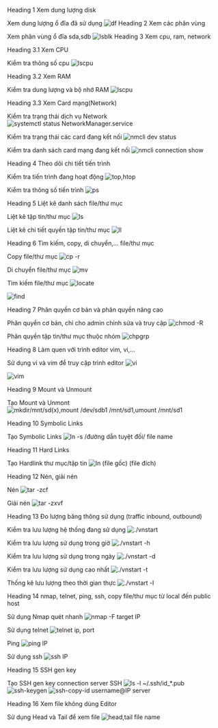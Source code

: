 Heading 1 	Xem dung lượng disk

Xem dung lượng ổ đĩa đã sử dụng
![df](./Pictures/Screenshot%20from%202023-03-20%2014-09-10.png)
Heading 2  Xem các phân vùng

Xem phân vùng ổ đĩa sda,sdb
![lsblk](./Pictures/Screenshot%20from%202023-03-20%2014-22-50.png)
Heading 3 Xem cpu, ram, network

Heading 3.1 Xem CPU 

Kiểm tra thông số cpu
![lscpu](./Pictures/Screenshot%20from%202023-03-20%2014-25-11.png)

Heading 3.2 Xem RAM 

Kiểm tra dung lượng và bộ nhớ RAM
![lscpu](./Pictures/Screenshot%20from%202023-03-20%2014-34-24.png)

Heading 3.3 Xem Card mạng(Network)

Kiểm tra trạng thái dịch vụ Network
![systemctl status NetworkManager.service](Pictures/Screenshot%20from%202023-03-20%2014-39-27.png)

Kiểm tra trạng thái các card đang kết nối
![nmcli dev status](Pictures/Screenshot%20from%202023-03-20%2014-40-00.png)

Kiểm tra danh sách card mạng đang kết nối
![nmcli connection show](Pictures/Screenshot%20from%202023-03-20%2014-41-05.png)

Heading 4 Theo dõi chi tiết tiến trình

Kiểm tra tiến trình đang hoạt động
![top,htop](Pictures/Screenshot%20from%202023-03-20%2015-03-58.png)

Kiểm tra thông số tíến trình
![ps](Pictures/Screenshot%20from%202023-03-20%2015-05-27.png)

Heading 5 Liệt kê danh sách file/thư mục

Liệt kê tập tin/thư mục
![ls](Pictures/Screenshot%20from%202023-03-20%2015-13-23.png)

Liệt kê chi tiết quyền tập tin/thư mục
![ll](Pictures/Screenshot%20from%202023-03-20%2015-13-39.png)

Heading 6 Tìm kiếm, copy, di chuyển,... file/thư mục

Copy file/thư mục
![cp -r](Pictures/Screenshot%20from%202023-03-20%2015-19-39.png)

Di chuyển file/thư mục
![mv](Pictures/Screenshot%20from%202023-03-20%2015-22-34.png)

Tìm kiếm file/thư mục
![locate](Pictures/Screenshot%20from%202023-03-20%2015-28-16.png)

![find](Pictures/Screenshot%20from%202023-03-20%2015-30-00.png)

Heading 7 Phân quyền cơ bản và phân quyền nâng cao

Phân quyền cơ bản, chỉ cho admin chỉnh sửa và truy cập
![chmod -R](Pictures/Screenshot%20from%202023-03-20%2015-36-00.png)

Phân quyền tập tin/thư mục thuộc nhóm
![chpgrp](Pictures/Screenshot%20from%202023-03-20%2015-50-20.png)

Heading 8 Làm quen với trình editor vim, vi,...

Sử dụng vi và vim để truy cập trình editor
![vi](Pictures/Screenshot%20from%202023-03-20%2015-55-26.png)

![vim](Pictures/Screenshot%20from%202023-03-20%2015-56-09.png)

Heading 9 Mount và Unmount

Tạo Mount và Unmont
![mkdir/mnt/sd(x),mount /dev/sdb1 /mnt/sd1,umount /mnt/sd1](Pictures/Screenshot%20from%202023-03-20%2016-02-30.png)

Heading 10 Symbolic Links

Tạo Symbolic Links
![ln -s /đường dẫn tuyệt đối/ file name](Pictures/Screenshot%20from%202023-03-20%2016-11-32.png)

Heading 11 Hard Links
 
Tạo Hardlink thư mục/tập tin
![ln (file gốc) (file đích)](Pictures/Screenshot%20from%202023-03-20%2016-26-25.png)

Heading 12 Nén, giải nén

Nén 
![tar -zcf](Pictures/Screenshot%20from%202023-03-20%2016-31-21.png)

Giải nén
![tar -zxvf](Pictures/Screenshot%20from%202023-03-20%2016-32-08.png)

Heading 13 Đo lượng băng thông sử dụng (traffic inbound, outbound)

Kiểm tra lưu lượng hệ thống đang sử dụng
![./vnstart](Pictures/Screenshot%20from%202023-03-20%2016-42-47.png)

Kiểm tra lưu lượng sử dụng trong giờ
![./vnstart -h](Pictures/Screenshot%20from%202023-03-20%2016-43-02.png)

Kiểm tra lưu lượng sử dụng trong ngày
![./vnstart -d](Pictures/Screenshot%20from%202023-03-20%2016-43-10.png)

Kiểm tra lưu lượng sử dụng cao nhất
![./vnstart -t](Pictures/Screenshot%20from%202023-03-20%2016-43-18.png)

Thống kê lưu lượng theo thời gian thực
![./vnstart -l](Pictures/Screenshot%20from%202023-03-20%2016-49-16.png)

Heading 14 nmap, telnet, ping, ssh, copy file/thư mục từ local đến public host 

Sử dụng Nmap quét nhanh
![nmap -F target IP](Pictures/Screenshot%20from%202023-03-20%2017-08-35.png)

Sử dụng telnet
![telnet ip, port](Pictures/Screenshot%20from%202023-03-20%2017-13-26.png)

Ping 
![ping IP](Pictures/Screenshot%20from%202023-03-20%2017-15-11.png)

Sử dụng ssh 
![ssh IP](Pictures/Screenshot%20from%202023-03-20%2017-23-39.png)

Heading 15 SSH gen key

Tạo SSH gen key connection server SSH
![ls -l ~/.ssh/id_*.pub](Pictures/Screenshot%20from%202023-03-21%2009-43-37.png)
![ssh-keygen](Pictures/Screenshot%20from%202023-03-21%2009-44-39.png)
![ssh-copy-id username@IP server](Pictures/Screenshot%20from%202023-03-21%2009-45-38.png)

Heading 16 Xem file không dùng Editor

Sử dụng Head và Tail để xem file
![head,tail file name](Pictures/Screenshot%20from%202023-03-21%2009-51-59.png)